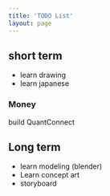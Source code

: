 ```yaml
---
title: 'TODO List'
layout: page
---
```


## short term
* learn drawing
* learn japanese

### Money
build QuantConnect


## Long term
* learn modeling (blender)
* Learn concept art
* storyboard